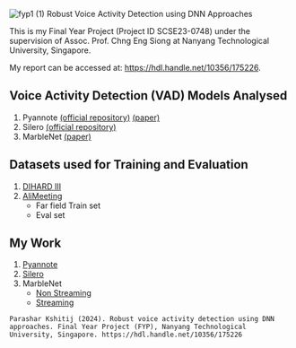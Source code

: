 ![fyp1 (1)](https://github.com/xitij27/Robust-Voice-Activity-Detection-using-DNN-Approaches/assets/79000102/230651fc-7f19-40d4-bf21-783a5d2c12ae)
 Robust Voice Activity Detection using DNN Approaches

This is my Final Year Project (Project ID SCSE23-0748) under the supervision of Assoc. Prof. Chng Eng Siong at Nanyang Technological University, Singapore.

My report can be accessed at: https://hdl.handle.net/10356/175226.

## Voice Activity Detection (VAD) Models Analysed
1. Pyannote [(official repository)](https://github.com/pyannote/pyannote-audio/tree/develop) [(paper)](https://arxiv.org/pdf/2104.04045)
2. Silero [(official repository)](https://github.com/snakers4/silero-vad)
3. MarbleNet [(paper)](https://arxiv.org/pdf/2010.13886)

## Datasets used for Training and Evaluation
1. [DIHARD III](https://catalog.ldc.upenn.edu/LDC2022S12)
2. [AliMeeting](https://www.openslr.org/119/)
    - Far field Train set
    - Eval set

## My Work
1. [Pyannote](https://github.com/xitij27/Pyannote_VAD)
2. [Silero](https://github.com/xitij27/Silero_VAD)
3. MarbleNet
    - [Non Streaming](https://github.com/xitij27/MarbleNet_VAD_non_streaming)
    - [Streaming](https://github.com/xitij27/MarbleNet_VAD_streaming)

```
Parashar Kshitij (2024). Robust voice activity detection using DNN approaches. Final Year Project (FYP), Nanyang Technological University, Singapore. https://hdl.handle.net/10356/175226
```



